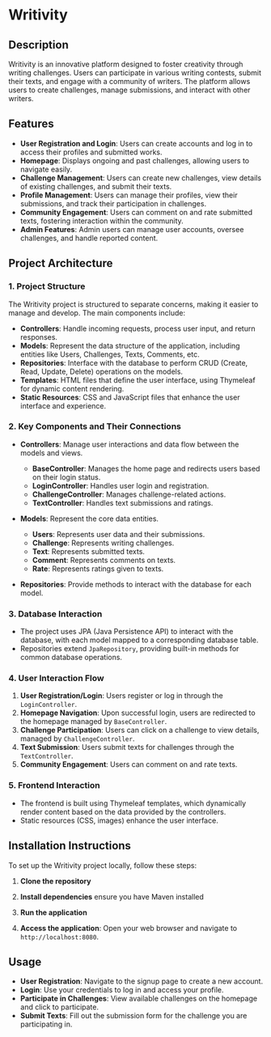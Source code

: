 # Writivity

## Description
Writivity is an innovative platform designed to foster creativity through writing challenges. Users can participate in various writing contests, submit their texts, and engage with a community of writers. The platform allows users to create challenges, manage submissions, and interact with other writers.

## Features
- **User  Registration and Login**: Users can create accounts and log in to access their profiles and submitted works.
- **Homepage**: Displays ongoing and past challenges, allowing users to navigate easily.
- **Challenge Management**: Users can create new challenges, view details of existing challenges, and submit their texts.
- **Profile Management**: Users can manage their profiles, view their submissions, and track their participation in challenges.
- **Community Engagement**: Users can comment on and rate submitted texts, fostering interaction within the community.
- **Admin Features**: Admin users can manage user accounts, oversee challenges, and handle reported content.

## Project Architecture

### 1. Project Structure
The Writivity project is structured to separate concerns, making it easier to manage and develop. The main components include:
- **Controllers**: Handle incoming requests, process user input, and return responses.
- **Models**: Represent the data structure of the application, including entities like Users, Challenges, Texts, Comments, etc.
- **Repositories**: Interface with the database to perform CRUD (Create, Read, Update, Delete) operations on the models.
- **Templates**: HTML files that define the user interface, using Thymeleaf for dynamic content rendering.
- **Static Resources**: CSS and JavaScript files that enhance the user interface and experience.

### 2. Key Components and Their Connections
- **Controllers**: Manage user interactions and data flow between the models and views.
  - **BaseController**: Manages the home page and redirects users based on their login status.
  - **LoginController**: Handles user login and registration.
  - **ChallengeController**: Manages challenge-related actions.
  - **TextController**: Handles text submissions and ratings.

- **Models**: Represent the core data entities.
  - **Users**: Represents user data and their submissions.
  - **Challenge**: Represents writing challenges.
  - **Text**: Represents submitted texts.
  - **Comment**: Represents comments on texts.
  - **Rate**: Represents ratings given to texts.

- **Repositories**: Provide methods to interact with the database for each model.

### 3. Database Interaction
- The project uses JPA (Java Persistence API) to interact with the database, with each model mapped to a corresponding database table.
- Repositories extend `JpaRepository`, providing built-in methods for common database operations.

### 4. User Interaction Flow
1. **User  Registration/Login**: Users register or log in through the `LoginController`.
2. **Homepage Navigation**: Upon successful login, users are redirected to the homepage managed by `BaseController`.
3. **Challenge Participation**: Users can click on a challenge to view details, managed by `ChallengeController`.
4. **Text Submission**: Users submit texts for challenges through the `TextController`.
5. **Community Engagement**: Users can comment on and rate texts.

### 5. Frontend Interaction
- The frontend is built using Thymeleaf templates, which dynamically render content based on the data provided by the controllers.
- Static resources (CSS, images) enhance the user interface.

## Installation Instructions
To set up the Writivity project locally, follow these steps:

1. **Clone the repository**

2. **Install dependencies**
  ensure you have Maven installed

4. **Run the application**

5. **Access the application**:
   Open your web browser and navigate to `http://localhost:8080`.

## Usage
- **User  Registration**: Navigate to the signup page to create a new account.
- **Login**: Use your credentials to log in and access your profile.
- **Participate in Challenges**: View available challenges on the homepage and click to participate.
- **Submit Texts**: Fill out the submission form for the challenge you are participating in.
